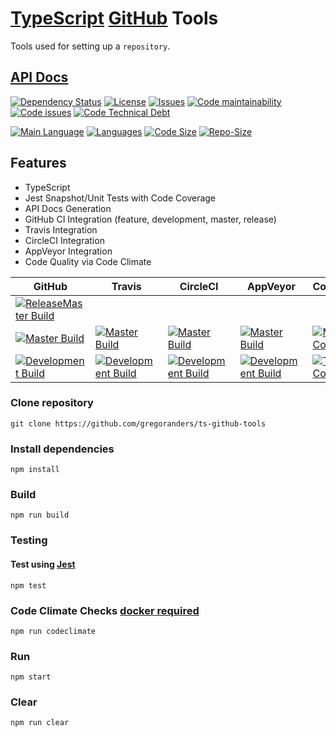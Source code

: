 # [TypeScript](http://www.typescriptlang.org/) [GitHub](https://github.com) Tools

Tools used for setting up a `repository`.

## [API Docs](./docs/index.md)

[![Dependency Status][daviddm-image]][daviddm-url]
[![License][license-image]][license-url]
[![Issues][issues-image]][issues-url]
[![Code maintainability][code-maintainability-image]][code-maintainability-url] [![Code issues][code-issues-image]][code-issues-url] [![Code Technical Debt][code-tech-debt-image]][code-tech-debt-url]

[![Main Language][language-image]][code-metric-url] [![Languages][languages-image]][code-metric-url] [![Code Size][code-size-image]][code-metric-url] [![Repo-Size][repo-size-image]][code-metric-url]

## Features

- TypeScript
- Jest Snapshot/Unit Tests with Code Coverage
- API Docs Generation
- GitHub CI Integration (feature, development, master, release)
- Travis Integration
- CircleCI Integration
- AppVeyor Integration
- Code Quality via Code Climate

| GitHub                                                           | Travis                                                       | CircleCI                                                         | AppVeyor                                                         | Coveralls                                                                  |                                                                              |
| ---------------------------------------------------------------- | ------------------------------------------------------------ | ---------------------------------------------------------------- | ---------------------------------------------------------------- | -------------------------------------------------------------------------- | ---------------------------------------------------------------------------- |
| [![ReleaseMaster Build][release-build-image]][release-url]       |                                                              |                                                                  |                                                                  |                                                                            | [![Release][release-image]][release-url]                                     |
| [![Master Build][master-build-image]][master-url]                | [![Master Build][travis-master-image]][travis-url]           | [![Master Build][circleci-master-image]][circleci-url]           | [![Master Build][appveyor-master-image]][appveyor-url]           | [![Master Coverage][master-coveralls-image]][master-coveralls-url]         | [![Master Version][master-version-image]][master-version-url]                |
| [![Development Build][development-build-image]][development-url] | [![Development Build][travis-development-image]][travis-url] | [![Development Build][circleci-development-image]][circleci-url] | [![Development Build][appveyor-development-image]][appveyor-url] | [![Test Coverage][development-coveralls-image]][development-coveralls-url] | [![Development Version][development-version-image]][development-version-url] |

### Clone repository

```
git clone https://github.com/gregoranders/ts-github-tools
```

### Install dependencies

```
npm install
```

### Build

```
npm run build
```

### Testing

#### Test using [Jest](https://jestjs.io/)

```
npm test
```

### Code Climate Checks [docker required](docs/CODECLIMATE.md)

```
npm run codeclimate
```

### Run

```
npm start
```

### Clear

```
npm run clear
```

[release-url]: https://github.com/gregoranders/ts-github-tools/releases
[master-url]: https://github.com/gregoranders/ts-github-tools/tree/master
[development-url]: https://github.com/gregoranders/ts-github-tools/tree/development
[repository-url]: https://github.com/gregoranders/ts-github-tools
[code-metric-url]: https://github.com/gregoranders/ts-github-tools/search?l=TypeScript
[travis-url]: https://travis-ci.org/gregoranders/ts-github-tools
[travis-image]: https://travis-ci.org/gregoranders/ts-github-tools.svg?branch=master
[daviddm-url]: https://david-dm.org/gregoranders/ts-github-tools
[daviddm-image]: https://david-dm.org/gregoranders/ts-github-tools.svg?branch=master
[license-url]: https://github.com/gregoranders/ts-github-tools/blob/master/LICENSE
[license-image]: https://img.shields.io/github/license/gregoranders/ts-github-tools.svg
[master-version-url]: https://github.com/gregoranders/ts-github-tools/blob/master/package.json
[master-version-image]: https://img.shields.io/github/package-json/v/gregoranders/ts-github-tools/master
[development-version-url]: https://github.com/gregoranders/ts-github-tools/blob/development/package.json
[development-version-image]: https://img.shields.io/github/package-json/v/gregoranders/ts-github-tools/development
[issues-url]: https://github.com/gregoranders/ts-github-tools/issues
[issues-image]: https://img.shields.io/github/issues-raw/gregoranders/ts-github-tools.svg
[release-image]: https://img.shields.io/github/release/gregoranders/ts-github-tools
[release-build-image]: https://github.com/gregoranders/ts-github-tools/workflows/Release%20CI/badge.svg
[master-build-image]: https://github.com/gregoranders/ts-github-tools/workflows/Master%20CI/badge.svg
[development-build-image]: https://github.com/gregoranders/ts-github-tools/workflows/Development%20CI/badge.svg
[master-coveralls-url]: https://coveralls.io/github/gregoranders/ts-github-tools?branch=master
[master-coveralls-image]: https://img.shields.io/coveralls/github/gregoranders/ts-github-tools/master
[development-coveralls-image]: https://img.shields.io/coveralls/github/gregoranders/ts-github-tools/development
[development-coveralls-url]: https://coveralls.io/github/gregoranders/ts-github-tools?branch=development
[code-maintainability-url]: https://codeclimate.com/github/gregoranders/ts-github-tools/maintainability
[code-maintainability-image]: https://img.shields.io/codeclimate/maintainability/gregoranders/ts-github-tools
[code-issues-url]: https://codeclimate.com/github/gregoranders/ts-github-tools/maintainability
[code-issues-image]: https://img.shields.io/codeclimate/issues/gregoranders/ts-github-tools
[code-tech-debt-url]: https://codeclimate.com/github/gregoranders/ts-github-tools/maintainability
[code-tech-debt-image]: https://img.shields.io/codeclimate/tech-debt/gregoranders/ts-github-tools
[language-image]: https://img.shields.io/github/languages/top/gregoranders/ts-github-tools
[languages-image]: https://img.shields.io/github/languages/count/gregoranders/ts-github-tools
[code-size-image]: https://img.shields.io/github/languages/code-size/gregoranders/ts-github-tools
[repo-size-image]: https://img.shields.io/github/repo-size/gregoranders/ts-github-tools
[travis-url]: https://travis-ci.org/gregoranders/ts-github-tools
[travis-master-image]: https://travis-ci.org/gregoranders/ts-github-tools.svg?branch=master
[travis-development-image]: https://travis-ci.org/gregoranders/ts-github-tools.svg?branch=development
[circleci-url]: https://app.circleci.com/pipelines/github/gregoranders/ts-github-tools
[circleci-master-image]: https://img.shields.io/circleci/build/github/gregoranders/ts-github-tools/master
[circleci-development-image]: https://img.shields.io/circleci/build/github/gregoranders/ts-github-tools/development
[appveyor-url]: https://ci.appveyor.com/project/gregoranders/ts-github-tools
[appveyor-master-image]: https://img.shields.io/appveyor/build/gregoranders/ts-github-tools/master
[appveyor-development-image]: https://img.shields.io/appveyor/build/gregoranders/ts-github-tools/development
